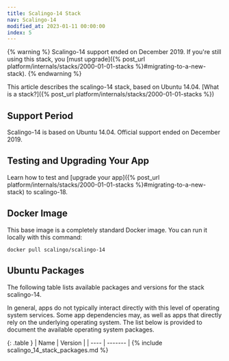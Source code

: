 ```yaml
---
title: Scalingo-14 Stack
nav: Scalingo-14
modified_at: 2023-01-11 00:00:00
index: 5
---
```


{% warning %}
  Scalingo-14 support ended on December 2019. If you're still using this stack, you [must upgrade]({% post_url platform/internals/stacks/2000-01-01-stacks %}#migrating-to-a-new-stack).
{% endwarning %}

This article describes the scalingo-14 stack, based on Ubuntu 14.04. [What is a stack?]({% post_url platform/internals/stacks/2000-01-01-stacks %})

## Support Period

Scalingo-14 is based on Ubuntu 14.04. Official support ended on December 2019.

## Testing and Upgrading Your App

Learn how to test and [upgrade your app]({% post_url platform/internals/stacks/2000-01-01-stacks %}#migrating-to-a-new-stack) to scalingo-18.

##  Docker Image

This base image is a completely standard Docker image. You can run it locally with this command:

```
docker pull scalingo/scalingo-14
```

## Ubuntu Packages

The following table lists available packages and versions for the stack scalingo-14.

In general, apps do not typically interact directly with this level of operating system services. Some app dependencies may, as well as apps that directly rely on the underlying operating system. The list below is provided to document the available operating system packages.

<div class="overflow-horizontal-content" markdown="1">
{: .table }
| Name | Version |
| ---- | ------- |
{% include scalingo_14_stack_packages.md %}
</div>
